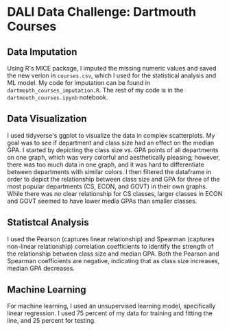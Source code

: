 # DALI Data Challenge: Dartmouth Courses

## Data Imputation
Using R's MICE package, I imputed the missing numeric values and saved the new verion in `courses.csv`, which I used for the statistical analysis and ML model. My code for imputation can be found in `dartmouth_courses_imputation.R`. The rest of my code is in the `dartmouth_courses.ipynb` notebook.

## Data Visualization
I used tidyverse's ggplot to visualize the data in complex scatterplots. My goal was to see if department and class size had an effect on the median GPA. I started by depicting the class size vs. GPA points of all departments on one graph, which was very colorful and aesthetically pleasing; however, there was too much data in one graph, and it was hard to differentiate between departments with similar colors. I then filtered the dataframe in order to depict the relationship between class size and GPA for three of the most popular departments (CS, ECON, and GOVT) in their own graphs. While there was no clear relationship for CS classes, larger classes in ECON and GOVT seemed to have lower media GPAs than smaller classes.

## Statistcal Analysis
I used the Pearson (captures linear relationship) and Spearman (captures non-linear relationship) correlation coefficients to identify the strength of the relationship between class size and median GPA. Both the Pearson and Spearman coefficients are negative, indicating that as class size increases, median GPA decreases.

## Machine Learning
For machine learning, I used an unsupervised learning model, specifically linear regression. I used 75 percent of my data for training and fitting the line, and 25 percent for testing.
